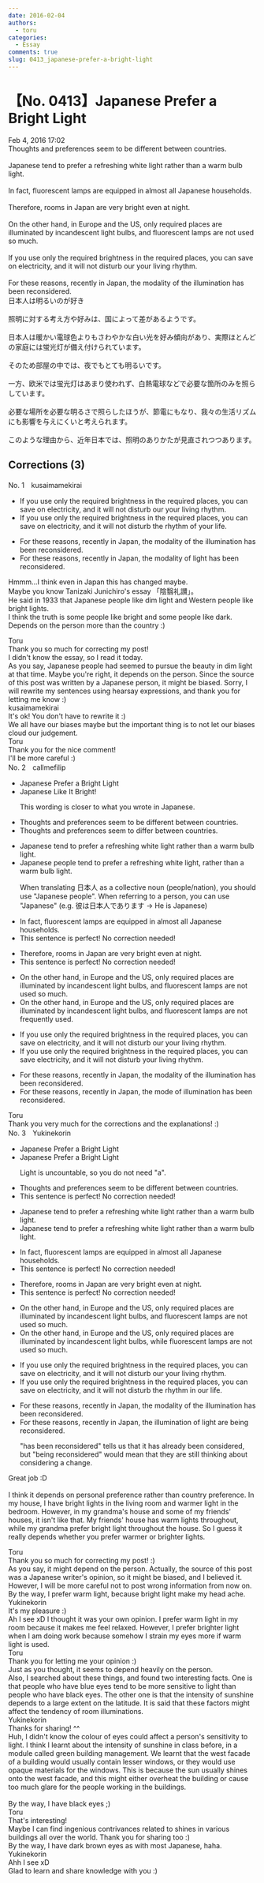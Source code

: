 ```yaml
---
date: 2016-02-04
authors:
  - toru
categories:
  - Essay
comments: true
slug: 0413_japanese-prefer-a-bright-light
---
```


# 【No. 0413】Japanese Prefer a Bright Light
<div class="date">Feb 4, 2016 17:02</div>
<div id="post"><div id="body_show_ori">
Thoughts and preferences seem to be different between countries.<br/><br/>Japanese tend to prefer a refreshing white light rather than a warm bulb light.<br/><br/>In fact, fluorescent lamps are equipped in almost all Japanese households.<br/><br/>Therefore, rooms in Japan are very bright even at night.<br/><br/>On the other hand, in Europe and the US, only required places are illuminated by incandescent light bulbs, and fluorescent lamps are not used so much.<br/><br/>If you use only the required brightness in the required places, you can save on electricity, and it will not disturb our your living rhythm.<br/><br/>For these reasons, recently in Japan, the modality of the illumination has been reconsidered.
</div></div>

<!-- more -->

<div id="post_ja"><div id="body_show_mo">
日本人は明るいのが好き<br/><br/>照明に対する考え方や好みは、国によって差があるようです。<br/><br/>日本人は暖かい電球色よりもさわやかな白い光を好み傾向があり、実際ほとんどの家庭には蛍光灯が備え付けられています。<br/><br/>そのため部屋の中では、夜でもとても明るいです。<br/><br/>一方、欧米では蛍光灯はあまり使われず、白熱電球などで必要な箇所のみを照らしています。<br/><br/>必要な場所を必要な明るさで照らしたほうが、節電にもなり、我々の生活リズムにも影響を与えにくいと考えられます。<br/><br/>このような理由から、近年日本では、照明のありかたが見直されつつあります。
</div></div>

## Corrections (3)
<div id="block"><div class="first_name"> No. 1　<span class="just_name">kusaimamekirai</span></div><div id="block2">
<ul class="correction_field">
<li class="incorrect">If you use only the required brightness in the required places, you can save on electricity, and it will not disturb our your living rhythm.</li>
<li class="corrected correct">
If you use only the required brightness in the required places, you can save on electricity, and it will not disturb <span class="f_red">the rhythm of your life.</span>
</li>
</ul>
<ul class="correction_field">
<li class="incorrect">For these reasons, recently in Japan, the modality of the illumination has been reconsidered.</li>
<li class="corrected correct">
For these reasons, recently in Japan, the modality of <span class="f_red">light</span> has been reconsidered.
</li>
</ul>
<p class="comment_small">
 Hmmm...I think even in Japan this has changed maybe.
 <br/>
 Maybe you know Tanizaki Junichiro's essay 「陰翳礼讃」。
 <br/>
 He said in 1933 that Japanese people like dim light and Western people like bright lights.
 <br/>
 I think the truth is some people like bright and some people like dark.  Depends on the person more than the country :)
</p>

</div><div class="name"><span class="just_name">Toru</span><br>
Thank you so much for correcting my post!<br/>I didn't know the essay, so I read it today.<br/>As you say, Japanese people had seemed to pursue the beauty in dim light at that time. Maybe you're right, it depends on the person. Since the source of this post was written by a Japanese person, it might be biased. Sorry, I will rewrite my sentences using hearsay expressions, and thank you for letting me know :)
</div>
<div class="name"><span class="just_name">kusaimamekirai</span><br>
It's ok! You don't have to rewrite it :)<br/>We all have our biases maybe but the important thing is to not let our biases cloud our judgement.
</div>
<div class="name"><span class="just_name">Toru</span><br>
Thank you for the nice comment!<br/>I'll be more careful :)
</div>
</div>
<div id="block"><div class="first_name"> No. 2　<span class="just_name">callmefilip</span></div><div id="block2">
<ul class="correction_field">
<li class="incorrect">Japanese Prefer a Bright Light</li>
<li class="corrected correct">
Japanese Like It Bright!
<p class="correction_comment">This wording is closer to what you wrote in Japanese.</p>
</li>
</ul>
<ul class="correction_field">
<li class="incorrect">Thoughts and preferences seem to be different between countries.</li>
<li class="corrected correct">
Thoughts and preferences seem to differ between countries.
</li>
</ul>
<ul class="correction_field">
<li class="incorrect">Japanese tend to prefer a refreshing white light rather than a warm bulb light.</li>
<li class="corrected correct">
Japanese people tend to prefer a refreshing white light, rather than a warm bulb light.
<p class="correction_comment">When translating 日本人 as a collective noun (people/nation), you should use "Japanese people". When referring to a person, you can use "Japanese" (e.g. 彼は日本人であります -&gt; He is Japanese)</p>
</li>
</ul>
<ul class="correction_field">
<li class="incorrect">In fact, fluorescent lamps are equipped in almost all Japanese households.</li>
<li class="corrected perfect">This sentence is perfect! No correction needed!</li>
</ul>
<ul class="correction_field">
<li class="incorrect">Therefore, rooms in Japan are very bright even at night.</li>
<li class="corrected perfect">This sentence is perfect! No correction needed!</li>
</ul>
<ul class="correction_field">
<li class="incorrect">On the other hand, in Europe and the US, only required places are illuminated by incandescent light bulbs, and fluorescent lamps are not used so much.</li>
<li class="corrected correct">
On the other hand, in Europe and the US, only required places are illuminated by incandescent light bulbs, and fluorescent lamps are not frequently used.
</li>
</ul>
<ul class="correction_field">
<li class="incorrect">If you use only the required brightness in the required places, you can save on electricity, and it will not disturb our your living rhythm.</li>
<li class="corrected correct">
If you use only the required brightness in the required places, you can save electricity, and it will not disturb your living rhythm.
</li>
</ul>
<ul class="correction_field">
<li class="incorrect">For these reasons, recently in Japan, the modality of the illumination has been reconsidered.</li>
<li class="corrected correct">
For these reasons, recently in Japan, the mode of illumination has been reconsidered.
</li>
</ul>
</div><div class="name"><span class="just_name">Toru</span><br>
Thank you very much for the corrections and the explanations! :)
</div>
</div>
<div id="block"><div class="first_name"> No. 3　<span class="just_name">Yukinekorin</span></div><div id="block2">
<ul class="correction_field">
<li class="incorrect">Japanese Prefer a Bright Light</li>
<li class="corrected correct">
Japanese Prefer <span class="sline">a </span>Bright Light
<p class="correction_comment">Light is uncountable, so you do not need "a".</p>
</li>
</ul>
<ul class="correction_field">
<li class="incorrect">Thoughts and preferences seem to be different between countries.</li>
<li class="corrected perfect">This sentence is perfect! No correction needed!</li>
</ul>
<ul class="correction_field">
<li class="incorrect">Japanese tend to prefer a refreshing white light rather than a warm bulb light.</li>
<li class="corrected correct">
Japanese tend to prefer <span class="sline">a </span>refreshing white light rather than a warm bulb light.
</li>
</ul>
<ul class="correction_field">
<li class="incorrect">In fact, fluorescent lamps are equipped in almost all Japanese households.</li>
<li class="corrected perfect">This sentence is perfect! No correction needed!</li>
</ul>
<ul class="correction_field">
<li class="incorrect">Therefore, rooms in Japan are very bright even at night.</li>
<li class="corrected perfect">This sentence is perfect! No correction needed!</li>
</ul>
<ul class="correction_field">
<li class="incorrect">On the other hand, in Europe and the US, only required places are illuminated by incandescent light bulbs, and fluorescent lamps are not used so much.</li>
<li class="corrected correct">
On the other hand, in Europe and the US, only required places are illuminated by incandescent light bulbs, <span class="f_blue">while </span>fluorescent lamps are not used so much.
</li>
</ul>
<ul class="correction_field">
<li class="incorrect">If you use only the required brightness in the required places, you can save on electricity, and it will not disturb our your living rhythm.</li>
<li class="corrected correct">
If you use only the required brightness in the required places, you can save on electricity, and it will not disturb <span class="f_blue">the rhythm in our life</span>.
</li>
</ul>
<ul class="correction_field">
<li class="incorrect">For these reasons, recently in Japan, the modality of the illumination has been reconsidered.</li>
<li class="corrected correct">
For these reasons, recently in Japan, <span class="f_blue">the illumination of light are being reconsidered</span>.
<p class="correction_comment">"has been reconsidered" tells us that it has already been considered, but "being reconsidered" would mean that they are still thinking about considering a change.</p>
</li>
</ul>
<p class="comment_small">
 Great job :D
 <br/>
 <br/>
 I think it depends on personal preference rather than country preference. In my house, I have bright lights in the living room and warmer light in the bedroom. However, in my grandma's house and some of my friends' houses, it isn't like that. My friends' house has warm lights throughout, while my grandma prefer bright light throughout the house. So I guess it really depends whether you prefer warmer or brighter lights.
</p>

</div><div class="name"><span class="just_name">Toru</span><br>
Thank you so much for correcting my post! :)<br/>As you say, it might depend on the person. Actually, the source of this post was a Japanese writer's opinion, so it might be biased, and I believed it. However, I will be more careful not to post wrong information from now on. By the way, I prefer warm light, because bright light make my head ache.
</div>
<div class="name"><span class="just_name">Yukinekorin</span><br>
It's my pleasure :)<br/>Ah I see xD I thought it was your own opinion. I prefer warm light in my room because it makes me feel relaxed. However, I prefer brighter light when I am doing work because somehow I strain my eyes more if warm light is used. 
</div>
<div class="name"><span class="just_name">Toru</span><br>
Thank you for letting me your opinion :)<br/>Just as you thought, it seems to depend heavily on the person.<br/>Also, I searched about these things, and found two interesting facts. One is that people who have blue eyes tend to be more sensitive to light than people who have black eyes. The other one is that the intensity of sunshine depends to a large extent on the latitude. It is said that these factors might affect the tendency of room illuminations.
</div>
<div class="name"><span class="just_name">Yukinekorin</span><br>
Thanks for sharing! ^^<br/>Huh, I didn't know the colour of eyes could affect a person's sensitivity to light. I think I learnt about the intensity of sunshine in class before, in a module called green building management. We learnt that the west facade of a building would usually contain lesser windows, or they would use opaque materials for the windows. This is because the sun usually shines onto the west facade, and this might either overheat the building or cause too much glare for the people working in the buildings. <br/><br/>By the way, I have black eyes ;)
</div>
<div class="name"><span class="just_name">Toru</span><br>
That's interesting!<br/>Maybe I can find ingenious contrivances related to shines in various buildings all over the world. Thank you for sharing too :)<br/>By the way, I have dark brown eyes as with most Japanese, haha.
</div>
<div class="name"><span class="just_name">Yukinekorin</span><br>
Ahh I see xD <br/>Glad to learn and share knowledge with you :)
</div>
</div>
